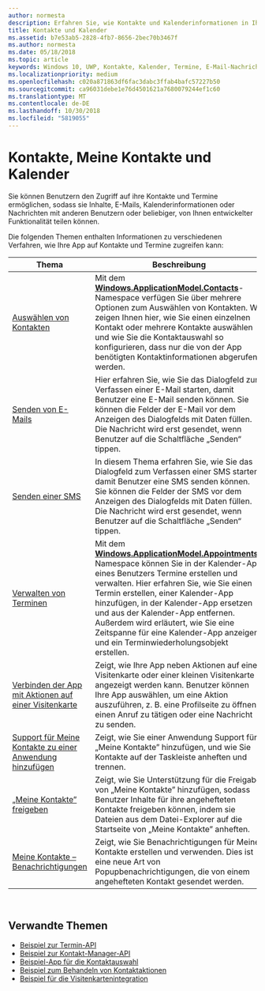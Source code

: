 ```yaml
---
author: normesta
description: Erfahren Sie, wie Kontakte und Kalenderinformationen in Ihrer UWP-App verwendet werden.
title: Kontakte und Kalender
ms.assetid: b7e53ab5-2828-4fb7-8656-2bec70b3467f
ms.author: normesta
ms.date: 05/18/2018
ms.topic: article
keywords: Windows 10, UWP, Kontakte, Kalender, Termine, E-Mail-Nachrichten
ms.localizationpriority: medium
ms.openlocfilehash: c020a871863df6fac3dabc3ffab4bafc57227b50
ms.sourcegitcommit: ca96031debe1e76d4501621a7680079244ef1c60
ms.translationtype: MT
ms.contentlocale: de-DE
ms.lasthandoff: 10/30/2018
ms.locfileid: "5819055"
---
```

# <a name="contacts-my-people-and-calendar"></a>Kontakte, Meine Kontakte und Kalender


Sie können Benutzern den Zugriff auf ihre Kontakte und Termine ermöglichen, sodass sie Inhalte, E-Mails, Kalenderinformationen oder Nachrichten mit anderen Benutzern oder beliebiger, von Ihnen entwickelter Funktionalität teilen können.

Die folgenden Themen enthalten Informationen zu verschiedenen Verfahren, wie Ihre App auf Kontakte und Termine zugreifen kann:

| Thema | Beschreibung |
|-------|-------------|
| [Auswählen von Kontakten](selecting-contacts.md) | Mit dem [<strong>Windows.ApplicationModel.Contacts</strong>](https://msdn.microsoft.com/library/windows/apps/BR225002)-Namespace verfügen Sie über mehrere Optionen zum Auswählen von Kontakten. Wir zeigen Ihnen hier, wie Sie einen einzelnen Kontakt oder mehrere Kontakte auswählen und wie Sie die Kontaktauswahl so konfigurieren, dass nur die von der App benötigten Kontaktinformationen abgerufen werden. |
| [Senden von E-Mails](sending-email.md) | Hier erfahren Sie, wie Sie das Dialogfeld zum Verfassen einer E-Mail starten, damit Benutzer eine E-Mail senden können. Sie können die Felder der E-Mail vor dem Anzeigen des Dialogfelds mit Daten füllen. Die Nachricht wird erst gesendet, wenn Benutzer auf die Schaltfläche „Senden“ tippen. |
| [Senden einer SMS](sending-an-sms-message.md) | In diesem Thema erfahren Sie, wie Sie das Dialogfeld zum Verfassen einer SMS starten, damit Benutzer eine SMS senden können. Sie können die Felder der SMS vor dem Anzeigen des Dialogfelds mit Daten füllen. Die Nachricht wird erst gesendet, wenn Benutzer auf die Schaltfläche „Senden“ tippen. |
| [Verwalten von Terminen](managing-appointments.md) | Mit dem [<strong>Windows.ApplicationModel.Appointments</strong>](https://msdn.microsoft.com/library/windows/apps/Dn263359)-Namespace können Sie in der Kalender-App eines Benutzers Termine erstellen und verwalten. Hier erfahren Sie, wie Sie einen Termin erstellen, einer Kalender-App hinzufügen, in der Kalender-App ersetzen und aus der Kalender-App entfernen. Außerdem wird erläutert, wie Sie eine Zeitspanne für eine Kalender-App anzeigen und ein Terminwiederholungsobjekt erstellen. |
| [Verbinden der App mit Aktionen auf einer Visitenkarte](integrating-with-contacts.md) | Zeigt, wie Ihre App neben Aktionen auf einer Visitenkarte oder einer kleinen Visitenkarte angezeigt werden kann. Benutzer können Ihre App auswählen, um eine Aktion auszuführen, z. B. eine Profilseite zu öffnen, einen Anruf zu tätigen oder eine Nachricht zu senden. |
| [Support für Meine Kontakte zu einer Anwendung hinzufügen](my-people-support.md) | Zeigt, wie Sie einer Anwendung Support für „Meine Kontakte” hinzufügen, und wie Sie Kontakte auf der Taskleiste anheften und trennen. |
| [„Meine Kontakte” freigeben](my-people-sharing.md) | Zeigt, wie Sie Unterstützung für die Freigabe von „Meine Kontakte” hinzufügen, sodass Benutzer Inhalte für ihre angehefteten Kontakte freigeben können, indem sie Dateien aus dem Datei-Explorer auf die Startseite von „Meine Kontakte” anheften. |
| [Meine Kontakte – Benachrichtigungen](my-people-notifications.md) | Zeigt, wie Sie Benachrichtigungen für Meine Kontakte erstellen und verwenden. Dies ist eine neue Art von Popupbenachrichtigungen, die von einem angehefteten Kontakt gesendet werden. |

 

## <a name="related-topics"></a>Verwandte Themen

* [Beispiel zur Termin-API](http://go.microsoft.com/fwlink/p/?linkid=309836)
* [Beispiel zur Kontakt-Manager-API](http://go.microsoft.com/fwlink/p/?LinkID=310079)
* [Beispiel-App für die Kontaktauswahl](http://go.microsoft.com/fwlink/p/?linkid=231575)
* [Beispiel zum Behandeln von Kontaktaktionen](http://go.microsoft.com/fwlink/p/?LinkID=320151)
* [Beispiel für die Visitenkartenintegration](https://github.com/Microsoft/Windows-universal-samples/tree/master/Samples/ContactCardIntegration)
